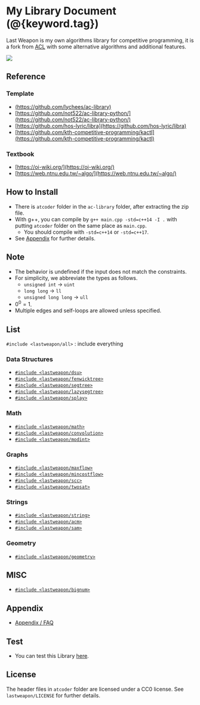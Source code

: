 # My Library Document (@{keyword.tag})

Last Weapon is my own algorithms library for competitive programming, it is a fork from [ACL](https://github.com/lychees/ac-library) with some alternative algorithms and additional features.

![](https://img2.baidu.com/it/u=2865842250,1747329531&fm=253&fmt=auto&app=138&f=GIF?w=214&h=149)

## Reference
### Template
- [(https://github.com/lychees/ac-library) ]((https://github.com/lychees/ac-library) )
- [https://github.com/not522/ac-library-python/](https://github.com/not522/ac-library-python/)
- [https://github.com/hos-lyric/libra](https://github.com/hos-lyric/libra)
- [https://github.com/kth-competitive-programming/kactl](https://github.com/kth-competitive-programming/kactl)

### Textbook
- [https://oi-wiki.org/](https://oi-wiki.org/)
- [https://web.ntnu.edu.tw/~algo/](https://web.ntnu.edu.tw/~algo/)


## How to Install

- There is `atcoder` folder in the `ac-library` folder, after extracting the zip file.
- With g++, you can compile by `g++ main.cpp -std=c++14 -I .` with putting `atcoder` folder on the same place as `main.cpp`.
  - You should compile with `-std=c++14` or `-std=c++17`.
- See [Appendix](./appendix.html) for further details.

## Note

- The behavior is undefined if the input does not match the constraints.
- For simplicity, we abbreviate the types as follows.
  - `unsigned int` -> `uint`
  - `long long` -> `ll`
  - `unsigned long long` -> `ull`
- $0^0=1$.
- Multiple edges and self-loops are allowed unless specified.

## List

`#include <lastweapon/all>` : include everything

### Data Structures

- [`#include <lastweapon/dsu>`](./dsu.html)
- [`#include <lastweapon/fenwicktree>`](./fenwicktree.html)
- [`#include <lastweapon/segtree>`](./segtree.html)
- [`#include <lastweapon/lazysegtree>`](./lazysegtree.html)
- [`#include <lastweapon/splay>`](./splay.html)

### Math

- [`#include <lastweapon/math>`](./math.html)
- [`#include <lastweapon/convolution>`](./convolution.html)
- [`#include <lastweapon/modint>`](./modint.html)

### Graphs

- [`#include <lastweapon/maxflow>`](./maxflow.html)
- [`#include <lastweapon/mincostflow>`](./mincostflow.html)
- [`#include <lastweapon/scc>`](./scc.html)
- [`#include <lastweapon/twosat>`](./twosat.html)

### Strings
- [`#include <lastweapon/string>`](./string.html)
- [`#include <lastweapon/acm>`](./acm.html)
- [`#include <lastweapon/sam>`](./sam.html)

### Geometry
- [`#include <lastweapon/geometry>`](./geometry.html)

## MISC
- [`#include <lastweapon/bignum>`](./bignum.html)

## Appendix

- [Appendix / FAQ](./appendix.html)

## Test

- You can test this Library [here](https://atcoder.jp/contests/practice2?lang=en).


## License

The header files in `atcoder` folder are licensed under a CC0 license. See `lastweapon/LICENSE` for further details.




